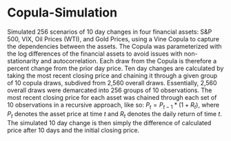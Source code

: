 # Copula-Simulation
Simulated 256 scenarios of 10 day changes in four financial assets: S&amp;P 500, VIX, Oil Prices (WTI), and Gold Prices, using a Vine Copula to capture the dependencies between the assets. The Copula was parameterized with the log differences of the financial assets to avoid issues with non-stationarity and autocorrelation. Each draw from the Copula is therefore a percent change from the prior day price. Ten day changes are calculated by taking the most recent closing price and chaining it through a given group of 10 copula draws, subdived from 2,560 overall draws. Essentially, 2,560 overall draws were demarcated into 256 groups of 10 observations. The most recent closing price for each asset was chained through each set of 10 observations in a recursive approach, like so: $P_t = P_{t-1} * (1 + R_t)$, where $P_t$ denotes the asset price at time $t$ and $R_t$ denotes the daily return of time $t$. The simulated 10 day change is then simply the difference of calculated price after 10 days and the initial closing price. 
